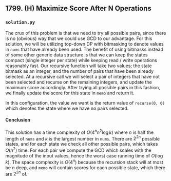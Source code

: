 ## 1799. (H) Maximize Score After N Operations

### `solution.py`

The crux of this problem is that we need to try all possible pairs, since there is no (obvious) way that we could use GCD to our advantage. For this solution, we will be utilizing top-down DP with bitmasking to denote values in `nums` that have already been used. The benefit of using bitmasks instead of some other generic data structure is that we can keep the states compact (single integer per state) while keeping read / write operations reasonably fast. Our recursive function will take two values; the state bitmask as an integer, and the number of pairs that have been already selected. At a recursive call we will select a pair of integers that have not been selected and recurse on the remaining integers, and update the maximum score accordingly. After trying all possible pairs in this fashion, we finally update the score for this state in `memo` and return it.  

In this configuration, the value we want is the return value of `recurse(0, 0)` which denotes the state where we have no pairs selected.  

#### Conclusion

This solution has a time complexity of $O(4^nn^2\log k)$ where $n$ is half the length of `nums` and $k$ is the largest number in `nums`. There are $2^{2n}$ possible states, and for each state we check all other possible pairs, which takes $O(n^2)$ time. For each pair we compute the GCD which scales with the magnitude of the input values, hence the worst case running time of $O(\log k)$. The space complexity is $O(4^n)$ because the recursion stack will at most be $n$ deep, and `memo` will contain scores for each possible state, which there are $2^{2n}$ of.  


